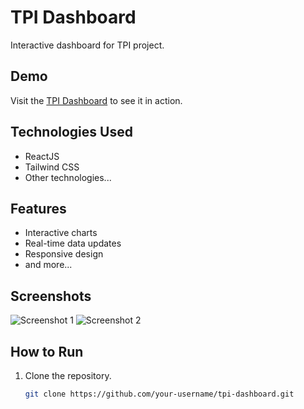 <!-- Header -->
# TPI Dashboard

<!-- Description -->
Interactive dashboard for TPI project.

<!-- Demo -->
## Demo
Visit the [TPI Dashboard](https://tpi-dashbord.vercel.app/) to see it in action.

<!-- Technologies Used -->
## Technologies Used
- ReactJS
- Tailwind CSS
- Other technologies...

<!-- Features -->
## Features
- Interactive charts
- Real-time data updates
- Responsive design
- and more...

<!-- Screenshots -->
## Screenshots
![Screenshot 1](screenshots/screenshot1.png)
![Screenshot 2](screenshots/screenshot2.png)

<!-- How to Run -->
## How to Run
1. Clone the repository.
   ```bash
   git clone https://github.com/your-username/tpi-dashboard.git
